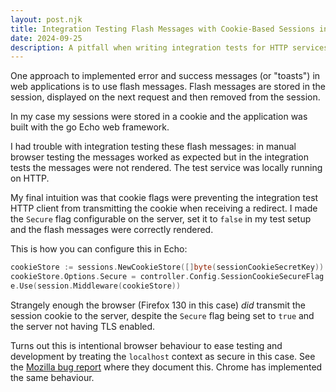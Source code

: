 ```yaml
---
layout: post.njk
title: Integration Testing Flash Messages with Cookie-Based Sessions in Echo
date: 2024-09-25
description: A pitfall when writing integration tests for HTTP services in go can be the difference in cookie handling between the test environment and the productive environment. Specifically the 'Secure' flag can really trip you up.
---
```


One approach to implemented error and success messages (or "toasts") in web applications is to use flash messages. Flash messages are stored in the session, displayed on the next request and then removed from the session.

In my case my sessions were stored in a cookie and the application was built with the go Echo web framework.

I had trouble with integration testing these flash messages: in manual browser testing the messages worked as expected but in the integration tests the messages were not rendered. The test service was locally running on HTTP.

My final intuition was that cookie flags were preventing the integration test HTTP client from transmitting the cookie when receiving a redirect. I made the `Secure` flag configurable on the server, set it to `false` in my test setup and the flash messages were correctly rendered.

This is how you can configure this in Echo:

```go
cookieStore := sessions.NewCookieStore([]byte(sessionCookieSecretKey))
cookieStore.Options.Secure = controller.Config.SessionCookieSecureFlag
e.Use(session.Middleware(cookieStore))
```

Strangely enough the browser (Firefox 130 in this case) _did_ transmit the session cookie to the server, despite the `Secure` flag being set to `true` and the server not having TLS enabled.

Turns out this is intentional browser behaviour to ease testing and development by treating the `localhost` context as secure in this case. See the [Mozilla bug report](https://bugzilla.mozilla.org/show_bug.cgi?id=1648993) where they document this. Chrome has implemented the same behaviour.
